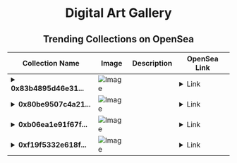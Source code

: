 <div align="center">

# Digital Art Gallery

## Trending Collections on OpenSea

| Collection Name                       | Image                                                                                     | Description                       | OpenSea Link                                                                                          |
|---------------------------------------|-------------------------------------------------------------------------------------------|-----------------------------------|--------------------------------------------------------------------------------------------------------|
| **<details><summary>0x83b4895d46e31...</summary>0x83b4895d46e3114c04502fdea92896f42ef5d0fa</details>** | ![Image](https://i2.seadn.io/optimism/0x2b4af402b907327489273847f7ee3b7c9a3b1187/9ae436df9b76bc38bc7163286d56c5/509ae436df9b76bc38bc7163286d56c5.png?w=200&auto=format) |  | <details><summary>Link</summary>[0x83b4895d46e3114c04502fdea92896f42ef5d0fa](https://opensea.io/collection/0x83b4895d46e3114c04502fdea92896f42ef5d0fa)</details> |
| **<details><summary>0x80be9507c4a21...</summary>0x80be9507c4a211fdc59f7a801e592cb0198eb5a8</details>** | ![Image](https://i2.seadn.io/optimism/0x0db381bd89dc205c92403bd8338a85b60aac25ab/3025469e639bd8d14a99d21e104cad/b33025469e639bd8d14a99d21e104cad.jpeg?w=200&auto=format) |  | <details><summary>Link</summary>[0x80be9507c4a211fdc59f7a801e592cb0198eb5a8](https://opensea.io/collection/0x80be9507c4a211fdc59f7a801e592cb0198eb5a8)</details> |
| **<details><summary>0xb06ea1e91f67f...</summary>0xb06ea1e91f67fbb126d12339a086c20c1a57b01e</details>** | ![Image](https://i2.seadn.io/optimism/0x2b4af402b907327489273847f7ee3b7c9a3b1187/9ae436df9b76bc38bc7163286d56c5/509ae436df9b76bc38bc7163286d56c5.png?w=200&auto=format) |  | <details><summary>Link</summary>[0xb06ea1e91f67fbb126d12339a086c20c1a57b01e](https://opensea.io/collection/0xb06ea1e91f67fbb126d12339a086c20c1a57b01e)</details> |
| **<details><summary>0xf19f5332e618f...</summary>0xf19f5332e618f1bec9fba990945014efdf5efc50</details>** | ![Image](https://i2.seadn.io/optimism/0x0387eedee3a405939c50408240812d7074e64c08/a49149206f476f1cc49b3088c816ca/67a49149206f476f1cc49b3088c816ca.jpeg?w=200&auto=format) |  | <details><summary>Link</summary>[0xf19f5332e618f1bec9fba990945014efdf5efc50](https://opensea.io/collection/0xf19f5332e618f1bec9fba990945014efdf5efc50)</details> |

</div>